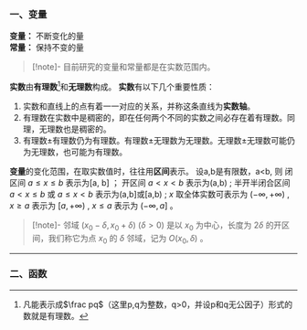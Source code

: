 ### 一、变量

**变量：** 不断变化的量            
**常量：** 保持不变的量
> [!note]-
> 目前研究的变量和常量都是在实数范围内。

**实数**由**有理数**[^1]和**无理数**构成。
**实数**有以下几个重要性质：
1. 实数和直线上的点有着一一对应的关系，并称这条直线为**实数轴**。
2. 有理数在实数中是稠密的，即在任何两个不同的实数之间必存在着有理数。同理，无理数也是稠密的。
3. 有理数$\pm$有理数仍为有理数。有理数$\pm$无理数为无理数。无理数$\pm$无理数可能仍为无理数，也可能为有理数。

**变量**的变化范围，在取实数值时，往往用**区间**表示。
设a,b是有限数，a<b, 则
闭区间 $a \leqslant x \leqslant b$ 表示为\[a, b\] ；
开区间 $a<x<b$ 表示为\(a,b\) ;
半开半闭合区间 $a<x \leqslant b$ 或 $a \leqslant x < b$ 表示为\(a,b\]或\[a,b\) ;
$x$ 取全体实数可表示为 $(-\infty,+\infty)$ , $x\geqslant a$ 表示为 $[a,+\infty)$ , $x\leqslant a$ 表示为 $(-\infty,a]$ 。
> [!note]- 邻域
> $(x_{0} - \delta,x_{0} + \delta)$ $(\delta>0)$ 是以 $x_{0}$ 为中心，长度为 $2\delta$ 的开区间，我们称它为点 $x_{0}$ 的 $\delta$ 邻域，记为 $O(x_{0},\delta)$ 。

---
### 二、函数


[^1]: 凡能表示成$\frac pq$（这里p,q为整数，q>0，并设p和q无公因子）形式的数就是有理数。